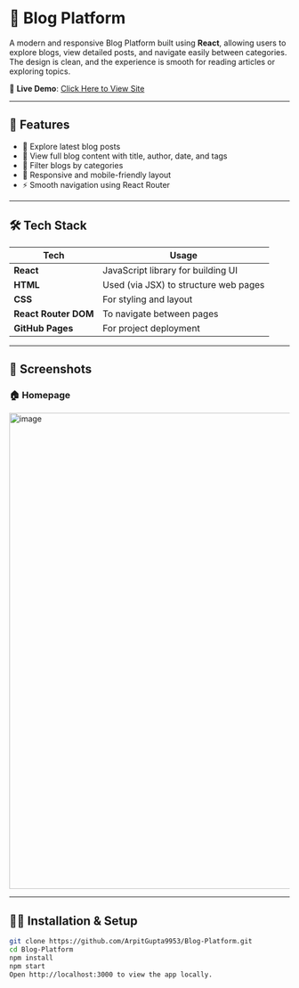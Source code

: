 # 📝 Blog Platform

A modern and responsive Blog Platform built using **React**, allowing users to explore blogs, view detailed posts, and navigate easily between categories. The design is clean, and the experience is smooth for reading articles or exploring topics.

🔴 **Live Demo**: [Click Here to View Site](https://arpitgupta9953.github.io/Blog-Platform/)

---

## 🚀 Features

- 📰 Explore latest blog posts
- 📄 View full blog content with title, author, date, and tags
- 🧭 Filter blogs by categories
- 🔗 Responsive and mobile-friendly layout
- ⚡ Smooth navigation using React Router

---

## 🛠️ Tech Stack

| Tech | Usage |
|------|-------|
| **React** | JavaScript library for building UI |
| **HTML** | Used (via JSX) to structure web pages |
| **CSS** | For styling and layout |
| **React Router DOM** | To navigate between pages |
| **GitHub Pages** | For project deployment |

---

## 📸 Screenshots

### 🏠 Homepage
<img width="1893" height="855" alt="image" src="https://github.com/user-attachments/assets/88c2bbe7-e732-4192-a623-d65d9d31c20f" />

---

## 🧑‍💻 Installation & Setup

```bash
git clone https://github.com/ArpitGupta9953/Blog-Platform.git
cd Blog-Platform
npm install
npm start
Open http://localhost:3000 to view the app locally.

